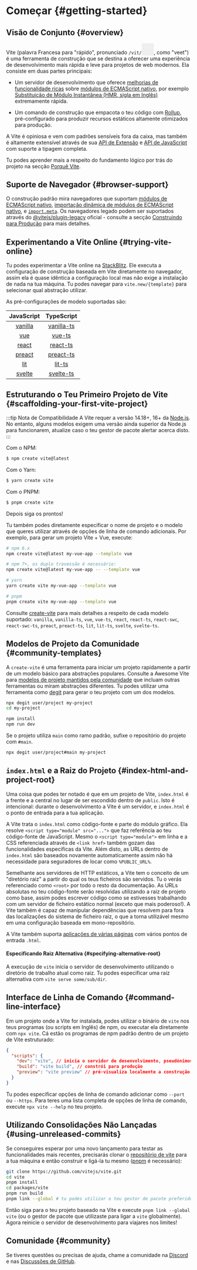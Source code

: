 # Começar {#getting-started}

<audio id="vite-audio">
  <source src="/vite.mp3" type="audio/mpeg">
</audio>

## Visão de Conjunto {#overview}

Vite (palavra Francesa para "rápido", pronunciado `/vit/`<button style="border:none;padding:3px;border-radius:4px;vertical-align:bottom" id="play-vite-audio" onclick="document.getElementById('vite-audio').play();"><svg style="height:2em;width:2em"><use href="/voice.svg#voice" /></svg></button>, como "veet") é uma ferramenta de construção que se destina a oferecer uma experiência de desenvolvimento mais rápida e leve para projetos de web modernos. Ela consiste em duas partes principais:

- Um servidor de desenvolvimento que oferece [melhorias de funcionalidade ricas](./features) sobre [módulos de ECMAScript nativo](https://developer.mozilla.org/en-US/docs/Web/JavaScript/Guide/Modules), por exemplo [Substituição de Módulo Instantânea (HMR, sigla em Inglês)](./features#hot-module-replacement) extremamente rápida.

- Um comando de construção que empacota o teu código com [Rollup](https://rollupjs.org), pré-configurado para produzir recursos estáticos altamente otimizados para produção.

A Vite é opiniosa e vem com padrões sensíveis fora da caixa, mas também é altamente extensível através de sua [API de Extensão](./api-plugin) e [API de JavaScript](./api-javascript) com suporte a tipagem completa.

Tu podes aprender mais a respeito do fundamento lógico por trás do projeto na secção [Porquê Vite](./why).

## Suporte de Navegador {#browser-support}

O construção padrão mira navegadores que suportam [módulos de ECMAScript nativo](https://caniuse.com/es6-module), [importação dinâmica de módulos de ECMAScript nativo](https://caniuse.com/es6-module-dynamic-import), e [`import.meta`](https://caniuse.com/mdn-javascript_operators_import_meta). Os navegadores legado podem ser suportados através do [@vitejs/plugin-legacy](https://github.com/vitejs/vite/tree/main/packages/plugin-legacy) oficial - consulte a secção [Construindo para Produção](./build) para mais detalhes.

## Experimentando a Vite Online {#trying-vite-online}

Tu podes experimentar a Vite online na [StackBlitz](https://vite.new/). Ele executa a configuração de construção baseada em Vite diretamente no navegador, assim ela é quase idêntica a configuração local mas não exige a instalação de nada na tua máquina. Tu podes navegar para `vite.new/{template}` para selecionar qual abstração utilizar.

As pré-configurações de modelo suportadas são:

|             JavaScript              |                TypeScript                 |
| :---------------------------------: | :---------------------------------------: |
| [vanilla](https://vite.new/vanilla) | [vanilla-ts](https://vite.new/vanilla-ts) |
|     [vue](https://vite.new/vue)     |     [vue-ts](https://vite.new/vue-ts)     |
|   [react](https://vite.new/react)   |   [react-ts](https://vite.new/react-ts)   |
|  [preact](https://vite.new/preact)  |  [preact-ts](https://vite.new/preact-ts)  |
|     [lit](https://vite.new/lit)     |     [lit-ts](https://vite.new/lit-ts)     |
|  [svelte](https://vite.new/svelte)  |  [svelte-ts](https://vite.new/svelte-ts)  |

## Estruturando o Teu Primeiro Projeto de Vite {#scaffolding-your-first-vite-project}

:::tip Nota de Compatibilidade
A Vite requer a versão 14.18+, 16+ da [Node.js](https://nodejs.org/en/). No entanto, alguns modelos exigem uma versão ainda superior da Node.js para funcionarem, atualize caso o teu gestor de pacote alertar acerca disto.
:::

Com o NPM:

```bash
$ npm create vite@latest
```

Com o Yarn:

```bash
$ yarn create vite
```

Com o PNPM:

```bash
$ pnpm create vite
```

Depois siga os prontos!

Tu também podes diretamente especificar o nome de projeto e o modelo que queres utilizar através de opções de linha de comando adicionais. Por exemplo, para gerar um projeto Vite + Vue, execute:

```bash
# npm 6.x
npm create vite@latest my-vue-app --template vue

# npm 7+, os duplo travessão é necessário:
npm create vite@latest my-vue-app -- --template vue

# yarn
yarn create vite my-vue-app --template vue

# pnpm
pnpm create vite my-vue-app --template vue
```

Consulte [create-vite](https://github.com/vitejs/vite/tree/main/packages/create-vite) para mais detalhes a respeito de cada modelo suportado: `vanilla`, `vanilla-ts`, `vue`, `vue-ts`, `react`, `react-ts`, `react-swc`, `react-swc-ts`, `preact`, `preact-ts`, `lit`, `lit-ts`, `svelte`, `svelte-ts`.

## Modelos de Projeto da Comunidade {#community-templates}

A `create-vite` é uma ferramenta para iniciar um projeto rapidamente a partir de um modelo básico para abstrações populares. Consulte a Awesome Vite para [modelos de projeto mantidos pela comunidade](https://github.com/vitejs/awesome-vite#templates) que incluam outras ferramentas ou miram abstrações diferentes. Tu podes utilizar uma ferramenta como [degit](https://github.com/Rich-Harris/degit) para gerar o teu projeto com um dos modelos.

```bash
npx degit user/project my-project
cd my-project

npm install
npm run dev
```

Se o projeto utiliza `main` como ramo padrão, sufixe o repositório do projeto com `#main`.

```bash
npx degit user/project#main my-project
```

## `index.html` e a Raiz do Projeto {#index-html-and-project-root}

Uma coisa que podes ter notado é que em um projeto de Vite, `index.html` é a frente e a central no lugar de ser escondido dentro de `public`. Isto é intencional: durante o desenvolvimento a Vite é um servidor, e `index.html` é o ponto de entrada para a tua aplicação.

A Vite trata o `index.html` como código-fonte e parte do módulo gráfico. Ela resolve `<script type="module" src="...">` que faz referência ao teu código-fonte de JavaScript. Mesmo o `<script type="module">` em linha e a CSS referenciada através de `<link href>` também gozam das funcionalidades especificas da Vite. Além disto, as URLs dentro de `index.html` são baseados novamente automaticamente assim não há necessidade para seguradores de locar como `%PUBLIC_URL%`.

Semelhante aos servidores de HTTP estáticos, a Vite tem o conceito de um "diretório raiz" a partir do qual os teus ficheiros são servidos. Tu o verás referenciado como `<root>` por todo o resto da documentação. As URLs absolutas no teu código-fonte serão resolvidas utilizando a raiz de projeto como base, assim podes escrever código como se estivesses trabalhando com um servidor de ficheiro estático normal (exceto que mais poderoso!). A Vite também é capaz de manipular dependências que resolvem para fora das localizações do sistema de ficheiro raiz, o que a torna utilizável mesmo em uma configuração baseada em mono-repositório.

A Vite também suporta [aplicações de várias páginas](./build#aplicação-de-várias-páginas) com vários pontos de entrada `.html`.

#### Especificando Raiz Alternativa {#specifying-alternative-root}

A execução de `vite` inicia o servidor de desenvolvimento utilizando o diretório de trabalho atual como raiz. Tu podes especificar uma raiz alternativa com `vite serve some/sub/dir`.

## Interface de Linha de Comando {#command-line-interface}

Em um projeto onde a Vite for instalada, podes utilizar o binário de `vite` nos teus programas (ou scripts em Inglês) de npm, ou executar ela diretamente com `npx vite`. Cá estão os programas de npm padrão dentro de um projeto de Vite estruturado:

<!-- prettier-ignore -->
```json
{
  "scripts": {
    "dev": "vite", // inicia o servidor de desenvolvimento, pseudónimos: `vite dev`, `vite serve`
    "build": "vite build", // constrói para produção
    "preview": "vite preview" // pré-visualiza localmente a construção de produção
  }
}
```

Tu podes especificar opções de linha de comando adicionar como `--port` ou `--https`. Para teres uma lista completa de opções de linha de comando, execute `npx vite --help` no teu projeto.

## Utilizando Consolidações Não Lançadas {#using-unreleased-commits}

Se conseguires esperar por uma novo lançamento para testar as funcionalidades mais recentes, precisarás clonar o [repositório de vite](https://github.com/vitejs/vite) para a tua máquina e então construir e ligá-la tu mesmo ([pnpm](https://pnpm.io/) é necessário):

```bash
git clone https://github.com/vitejs/vite.git
cd vite
pnpm install
cd packages/vite
pnpm run build
pnpm link --global # tu podes utilizar o teu gestor de pacote preferido para esta etapa
```

Então siga para o teu projeto baseado na Vite e execute `pnpm link --global vite` (ou o gestor de pacote que utilizaste para ligar a `vite` globalmente). Agora reinicie o servidor de desenvolvimento para viajares nos limites!

## Comunidade {#community}

Se tiveres questões ou precisas de ajuda, chame a comunidade na [Discord](https://chat.vitejs.dev) e nas [Discussões de GitHub](https://github.com/vitejs/vite/discussions).
